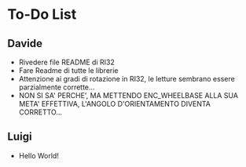 # To-Do List

## Davide
-	Rivedere file README di RI32
-	Fare Readme di tutte le librerie
-	Attenzione ai gradi di rotazione in RI32, le letture sembrano essere parzialmente corrette...
-	NON SI SA' PERCHE', MA METTENDO ENC_WHEELBASE ALLA SUA META' EFFETTIVA, L'ANGOLO D'ORIENTAMENTO DIVENTA CORRETTO...

## Luigi
-	Hello World!
